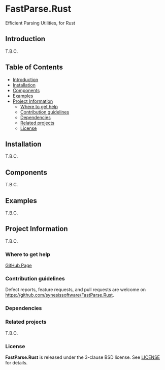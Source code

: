 # FastParse.Rust <!-- omit in toc -->

Efficient Parsing Utilities, for Rust


## Introduction

T.B.C.


## Table of Contents <!-- omit in toc -->

- [Introduction](#introduction)
- [Installation](#installation)
- [Components](#components)
- [Examples](#examples)
- [Project Information](#project-information)
  - [Where to get help](#where-to-get-help)
  - [Contribution guidelines](#contribution-guidelines)
  - [Dependencies](#dependencies)
  - [Related projects](#related-projects)
  - [License](#license)


## Installation

T.B.C.


## Components

T.B.C.


## Examples

T.B.C.


## Project Information

T.B.C.

### Where to get help

[GitHub Page](https://github.com/synesissoftware/FastParse.Rust "GitHub Page")


### Contribution guidelines

Defect reports, feature requests, and pull requests are welcome on https://github.com/synesissoftware/FastParse.Rust.


### Dependencies


### Related projects

T.B.C.


### License

**FastParse.Rust** is released under the 3-clause BSD license. See [LICENSE](./LICENSE) for details.


<!-- ########################### end of file ########################### -->

